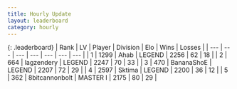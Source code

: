 ```yaml
---
title: Hourly Update
layout: leaderboard
category: hourly
---
```


{: .leaderboard}
| Rank | LV | Player | Division | Elo | Wins | Losses |
| --- | --- | --- | --- | --- | --- | --- |
| <span data-change="1">1</span> | 1299 | <span title="ID: 402846">Ahab</span> | LEGEND | <span data-change="20">2256</span> | <span data-change="5">62</span> | <span data-change="1">18</span> |
| <span data-change="-1">2</span> | 664 | <span title="ID: 628282">lagzendery</span> | LEGEND | <span data-change="-3">2247</span> | <span data-change="1">70</span> | <span data-change="1">33</span> |
| <span data-change="0">3</span> | 470 | <span title="ID: 596014">BananaShoE</span> | LEGEND | <span data-change="0">2207</span> | <span data-change="0">72</span> | <span data-change="0">29</span> |
| <span data-change="0">4</span> | 2597 | <span title="ID: 353063">Sktima</span> | LEGEND | <span data-change="0">2200</span> | <span data-change="0">36</span> | <span data-change="0">12</span> |
| <span data-change="0">5</span> | 362 | <span title="ID: 28271">8bitcannonbolt</span> | MASTER I | <span data-change="0">2175</span> | <span data-change="0">80</span> | <span data-change="0">29</span> |